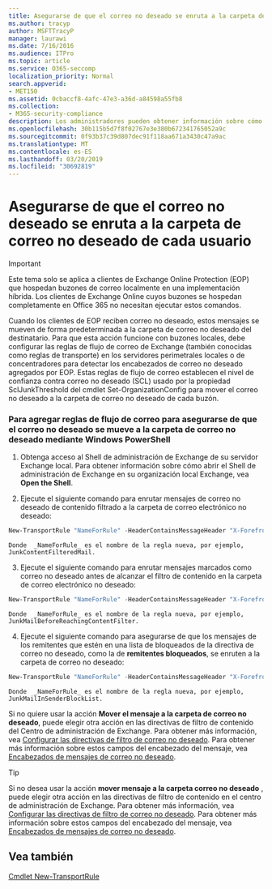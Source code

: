 ```yaml
---
title: Asegurarse de que el correo no deseado se enruta a la carpeta de correo no deseado de cada usuario
ms.author: tracyp
author: MSFTTracyP
manager: laurawi
ms.date: 7/16/2016
ms.audience: ITPro
ms.topic: article
ms.service: O365-seccomp
localization_priority: Normal
search.appverid:
- MET150
ms.assetid: 0cbaccf8-4afc-47e3-a36d-a84598a55fb8
ms.collection:
- M365-security-compliance
description: Los administradores pueden obtener información sobre cómo enrutar correo no deseado a las carpetas de correo no deseado del usuario en Exchange Online Protection.
ms.openlocfilehash: 30b115b5d7f8f02767e3e380b672341765052a9c
ms.sourcegitcommit: 0f93b37c39d807dec91f118aa671a3430c47a9ac
ms.translationtype: MT
ms.contentlocale: es-ES
ms.lasthandoff: 03/20/2019
ms.locfileid: "30692819"
---
```

# <a name="ensure-that-spam-is-routed-to-each-users-junk-email-folder"></a>Asegurarse de que el correo no deseado se enruta a la carpeta de correo no deseado de cada usuario

> [!IMPORTANT]
> Este tema solo se aplica a clientes de Exchange Online Protection (EOP) que hospedan buzones de correo localmente en una implementación híbrida. Los clientes de Exchange Online cuyos buzones se hospedan completamente en Office 365 no necesitan ejecutar estos comandos. 
  
Cuando los clientes de EOP reciben correo no deseado, estos mensajes se mueven de forma predeterminada a la carpeta de correo no deseado del destinatario. Para que esta acción funcione con buzones locales, debe configurar las reglas de flujo de correo de Exchange (también conocidas como reglas de transporte) en los servidores perimetrales locales o de concentradores para detectar los encabezados de correo no deseado agregados por EOP. Estas reglas de flujo de correo establecen el nivel de confianza contra correo no deseado (SCL) usado por la propiedad SclJunkThreshold del cmdlet Set-OrganizationConfig para mover el correo no deseado a la carpeta de correo no deseado de cada buzón. 
  
### <a name="to-add-mail-flow-rules-to-ensure-spam-is-moved-to-the-junk-email-folder-by-using-windows-powershell"></a>Para agregar reglas de flujo de correo para asegurarse de que el correo no deseado se mueve a la carpeta de correo no deseado mediante Windows PowerShell

1. Obtenga acceso al Shell de administración de Exchange de su servidor Exchange local. Para obtener información sobre cómo abrir el Shell de administración de Exchange en su organización local Exchange, vea **Open the Shell**.
    
2. Ejecute el siguiente comando para enrutar mensajes de correo no deseado de contenido filtrado a la carpeta de correo electrónico no deseado:
    
  ```Powershell
  New-TransportRule "NameForRule" -HeaderContainsMessageHeader "X-Forefront-Antispam-Report" -HeaderContainsWords "SFV:SPM" -SetSCL 6
  ```

    Donde  _NameForRule_ es el nombre de la regla nueva, por ejemplo, JunkContentFilteredMail. 
    
3. Ejecute el siguiente comando para enrutar mensajes marcados como correo no deseado antes de alcanzar el filtro de contenido en la carpeta de correo electrónico no deseado:
    
  ```Powershell
  New-TransportRule "NameForRule" -HeaderContainsMessageHeader "X-Forefront-Antispam-Report" -HeaderContainsWords "SFV:SKS" -SetSCL 6
  ```

    Donde  _NameForRule_ es el nombre de la regla nueva, por ejemplo, JunkMailBeforeReachingContentFilter. 
    
4. Ejecute el siguiente comando para asegurarse de que los mensajes de los remitentes que estén en una lista de bloqueados de la directiva de correo no deseado, como la de **remitentes bloqueados**, se enruten a la carpeta de correo no deseado: 
    
  ```Powershell
  New-TransportRule "NameForRule" -HeaderContainsMessageHeader "X-Forefront-Antispam-Report" -HeaderContainsWords "SFV:SKB" -SetSCL 6
  ```

    Donde  _NameForRule_ es el nombre de la regla nueva, por ejemplo, JunkMailInSenderBlockList. 
    
Si no quiere usar la acción **Mover el mensaje a la carpeta de correo no deseado**, puede elegir otra acción en las directivas de filtro de contenido del Centro de administración de Exchange. Para obtener más información, vea [Configurar las directivas de filtro de correo no deseado](configure-your-spam-filter-policies.md). Para obtener más información sobre estos campos del encabezado del mensaje, vea [Encabezados de mensajes de correo no deseado](anti-spam-message-headers.md).
  

> [!TIP]
> Si no desea usar la acción **mover mensaje a la carpeta correo no deseado** , puede elegir otra acción en las directivas de filtro de contenido en el centro de administración de Exchange. Para obtener más información, vea [Configurar las directivas de filtro de correo no deseado](configure-your-spam-filter-policies.md). Para obtener más información sobre estos campos del encabezado del mensaje, vea [Encabezados de mensajes de correo no deseado](anti-spam-message-headers.md).
> 
## <a name="see-also"></a>Vea también

[Cmdlet New-TransportRule](https://technet.microsoft.com/library/bb125138%28v=exchg.160%29.aspx)

